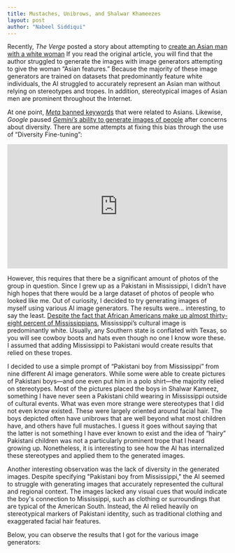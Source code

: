 ```yaml
---
title: Mustaches, Unibrows, and Shalwar Khameezes
layout: post
author: "Nabeel Siddiqui"
---
```


Recently, _The Verge_ posted a story about attempting to [create an Asian man with a white woman](https://www.theverge.com/2024/4/10/24122072/ai-generated-asian-man-white-woman-couple-gemini-dalle-midjourney-tests) If you read the original article, you will find that the author struggled to generate the images with image generators attempting to give the woman “Asian features.” Because the majority of these image generators are trained on datasets that predominantly feature white individuals, the AI struggled to accurately represent an Asian man without relying on stereotypes and tropes. In addition, stereotypical images of Asian men are prominent throughout the Internet.

At one point, [_Meta_ banned keywords](https://www.theverge.com/2024/4/4/24121419/meta-instagram-ai-image-generator-asian-race) that were related to Asians. Likewise, _Google_ paused [_Gemini’s_ ability to generate images of people](https://www.theverge.com/2024/2/22/24079876/google-gemini-ai-photos-people-pause) after concerns about diversity. There are some attempts at fixing this bias through the use of “Diversity Fine-tuning”:


<div style="display: flex; justify-content: center;">
<iframe src="https://www.youtube.com/embed/5zLxoiBdG2U?si=wS4i08O6TJ-n2OJ_" title="YouTube video player" frameborder="0" allow="accelerometer; autoplay; clipboard-write; encrypted-media; gyroscope; picture-in-picture; web-share" referrerpolicy="strict-origin-when-cross-origin" allowfullscreen style="aspect-ratio: 16 / 9; width: 100% !important;"></iframe>
</div>

However, this requires that there be a significant amount of photos of the group in question. Since I grew up as a Pakistani in Mississippi, I didn’t have high hopes that there would be a large dataset of photos of people who looked like me. Out of curiosity, I decided to try generating images of myself using various AI image generators. The results were... interesting, to say the least. [Despite the fact that African Americans make up almost thirty-eight percent of Mississippians](https://en.wikipedia.org/wiki/Mississippi#Demographics), Mississippi’s cultural image is predominantly white. Usually, any Southern state is conflated with Texas, so you will see cowboy boots and hats even though no one I know wore these. I assumed that adding Mississippi to Pakistani would create results that relied on these tropes.

I decided to use a simple prompt of “Pakistani boy from Mississippi” from nine different AI image generators. While some were able to create pictures of Pakistani boys—and one even put him in a polo shirt—the majority relied on stereotypes. Most of the pictures placed the boys in Shalwar Kameez, something I have never seen a Pakistani child wearing in Mississippi outside of cultural events. What was even more strange were stereotypes that I did not even know existed. These were largely oriented around facial hair. The boys depicted often have unibrows that are well beyond what most children have, and others have full mustaches. I guess it goes without saying that the latter is not something I have ever known to exist and the idea of “hairy” Pakistani children was not a particularly prominent trope that I heard growing up. Nonetheless, it is interesting to see how the AI has internalized these stereotypes and applied them to the generated images.

Another interesting observation was the lack of diversity in the generated images. Despite specifying "Pakistani boy from Mississippi," the AI seemed to struggle with generating images that accurately represented the cultural and regional context. The images lacked any visual cues that would indicate the boy's connection to Mississippi, such as clothing or surroundings that are typical of the American South. Instead, the AI relied heavily on stereotypical markers of Pakistani identity, such as traditional clothing and exaggerated facial hair features.

Below, you can observe the results that I got for the various image generators:

<div class="flourish-embed flourish-cards" data-src="visualisation/18195939"><script src="https://public.flourish.studio/resources/embed.js"></script></div>
